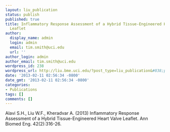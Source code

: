 ```yaml
---
layout: liu_publication
status: publish
published: true
title: Inflammatory Response Assessment of a Hybrid Tissue-Engineered Heart Valve
  Leaflet
author:
  display_name: admin
  login: admin
  email: tim.smith@uci.edu
  url: ''
author_login: admin
author_email: tim.smith@uci.edu
wordpress_id: 238
wordpress_url: http://liu.bme.uci.edu/?post_type=liu_publication&#038;p=238
date: '2013-02-11 02:56:34 -0800'
date_gmt: '2013-02-11 02:56:34 -0800'
categories:
- Publications
tags: []
comments: []
---
```

<div title="Page 3">
<div>
<div>
<p>Alavi S.H., Liu W.F., Kheradvar A. (2013) Inflammatory Response Assessment of a Hybrid Tissue-Engineered Heart Valve Leaflet. Ann Biomed Eng. 42(2):316-26.</p>
<p></div><br />
</div><br />
</div></p>
